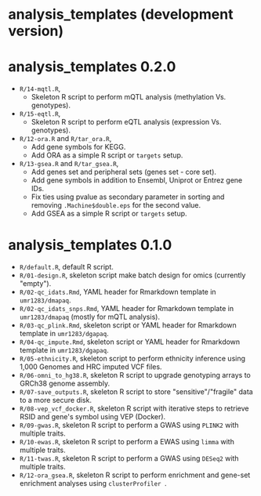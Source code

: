 # analysis_templates (development version)

# analysis_templates 0.2.0

+ `R/14-mqtl.R`, 
    + Skeleton R script to perform mQTL analysis (methylation Vs. genotypes).
+ `R/15-eqtl.R`, 
    + Skeleton R script to perform eQTL analysis (expression Vs. genotypes).
+ `R/12-ora.R` and `R/tar_ora.R`, 
    + Add gene symbols for KEGG.
    + Add ORA as a simple R script or `targets` setup.
+ `R/13-gsea.R` and `R/tar_gsea.R`, 
    + Add genes set and peripheral sets (genes set - core set).
    + Add gene symbols in addition to Ensembl, Uniprot or Entrez gene IDs.
    + Fix ties using pvalue as secondary parameter in sorting and removing `.Machine$double.eps` for the second value.
    + Add GSEA as a simple R script or `targets` setup.

# analysis_templates 0.1.0

+ `R/default.R`, default R script.
+ `R/01-design.R`, skeleton script make batch design for omics (currently "empty").
+ `R/02-qc_idats.Rmd`, YAML header for Rmarkdown template in `umr1283/dmapaq`.
+ `R/02-qc_idats_snps.Rmd`, YAML header for Rmarkdown template in `umr1283/dmapaq` (mostly for mQTL analysis).
+ `R/03-qc_plink.Rmd`, skeleton script or YAML header for Rmarkdown template in `umr1283/dgapaq`.
+ `R/04-qc_impute.Rmd`, skeleton script or YAML header for Rmarkdown template in `umr1283/dgapaq`.
+ `R/05-ethnicity.R`, skeleton script to perform ethnicity inference using 1,000 Genomes and HRC imputed VCF files.
+ `R/06-omni_to_hg38.R`, skeleton R script to upgrade genotyping arrays to GRCh38 genome assembly.
+ `R/07-save_outputs.R`, skeleton R script to store "sensitive"/"fragile" data to a more secure disk.
+ `R/08-vep_vcf_docker.R`, skeleton R script with iterative steps to retrieve RSID and gene's symbol using VEP (Docker).
+ `R/09-gwas.R`, skeleton R script to perform a GWAS using `PLINK2`  with multiple traits.
+ `R/10-ewas.R`, skeleton R script to perform a EWAS using `limma` with multiple traits.
+ `R/11-twas.R`, skeleton R script to perform a GWAS using `DESeq2` with multiple traits.
+ `R/12-ora_gsea.R`, skeleton R script to perform enrichment and gene-set enrichment analyses using `clusterProfiler `.
